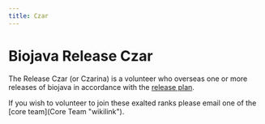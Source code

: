```yaml
---
title: Czar
---
```


Biojava Release Czar
====================

The Release Czar (or Czarina) is a volunteer who overseas one or more
releases of biojava in accordance with the [ release
plan](Project:1.5ReleasePlan "wikilink").

If you wish to volunteer to join these exalted ranks please email one of
the [core team](Core Team "wikilink").
